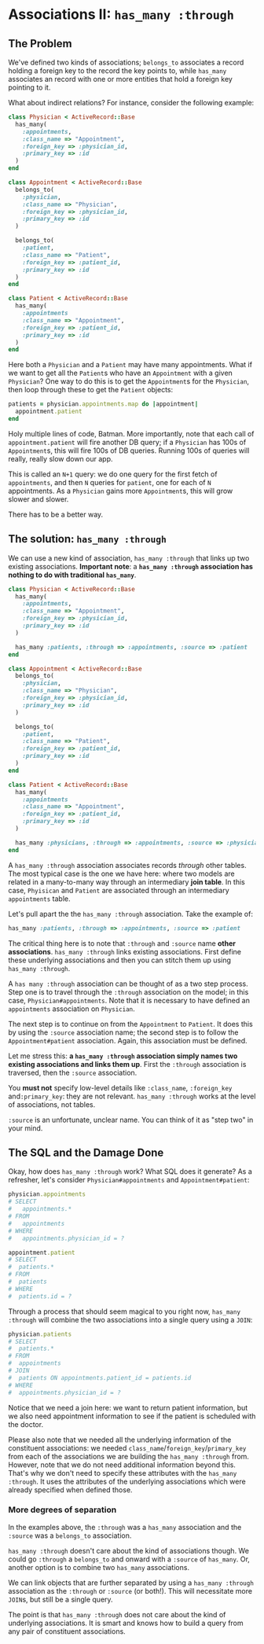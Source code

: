 # Associations II: `has_many :through`

## The Problem

We've defined two kinds of associations; `belongs_to` associates a
record holding a foreign key to the record the key points to, while
`has_many` associates an record with one or more entities that hold a
foreign key pointing to it.

What about indirect relations? For instance, consider the following
example:

```ruby
class Physician < ActiveRecord::Base
  has_many(
    :appointments,
    :class_name => "Appointment",
    :foreign_key => :physician_id,
    :primary_key => :id
  )
end

class Appointment < ActiveRecord::Base
  belongs_to(
    :physician,
    :class_name => "Physician",
    :foreign_key => :physician_id,
    :primary_key => :id
  )

  belongs_to(
    :patient,
    :class_name => "Patient",
    :foreign_key => :patient_id,
    :primary_key => :id
  )
end

class Patient < ActiveRecord::Base
  has_many(
    :appointments
    :class_name => "Appointment",
    :foreign_key => :patient_id,
    :primary_key => :id
  )
end
```

Here both a `Physician` and a `Patient` may have many
appointments. What if we want to get all the `Patient`s who have an
`Appointment` with a given `Physician`? One way to do this is to get
the `Appointment`s for the `Physician`, then loop through these to get
the `Patient` objects:

```ruby
patients = physician.appointments.map do |appointment|
  appointment.patient
end
```

Holy multiple lines of code, Batman. More importantly, note that each
call of `appointment.patient` will fire another DB query; if a
`Physician` has 100s of `Appointment`s, this will fire 100s of DB
queries. Running 100s of queries will really, really slow down our
app.

This is called an `N+1` query: we do one query for the first fetch of
`appointments`, and then `N` queries for `patient`, one for each of
`N` appointments. As a `Physician` gains more `Appointment`s, this
will grow slower and slower.

There has to be a better way.

## The solution: `has_many :through`

We can use a new kind of association, `has_many :through` that links
up two existing associations. **Important note**: a **`has_many
:through` association has nothing to do with traditional `has_many`**.

```ruby
class Physician < ActiveRecord::Base
  has_many(
    :appointments,
    :class_name => "Appointment",
    :foreign_key => :physician_id,
    :primary_key => :id
  )

  has_many :patients, :through => :appointments, :source => :patient
end

class Appointment < ActiveRecord::Base
  belongs_to(
    :physician,
    :class_name => "Physician",
    :foreign_key => :physician_id,
    :primary_key => :id
  )

  belongs_to(
    :patient,
    :class_name => "Patient",
    :foreign_key => :patient_id,
    :primary_key => :id
  )
end

class Patient < ActiveRecord::Base
  has_many(
    :appointments
    :class_name => "Appointment",
    :foreign_key => :patient_id,
    :primary_key => :id
  )

  has_many :physicians, :through => :appointments, :source => :physician
end
```

A `has_many :through` association associates records *through* other
tables. The most typical case is the one we have here: where two
models are related in a many-to-many way through an intermediary
**join table**. In this case, `Phyisican` and `Patient` are associated
through an intermediary `appointments` table.

Let's pull apart the the `has_many :through` association. Take the
example of:

```ruby
has_many :patients, :through => :appointments, :source => :patient
```

The critical thing here is to note that `:through` and `:source` name
**other associations**. `has_many :through` links existing
associations. First define these underlying associations and then you
can stitch them up using `has_many :through`.

A `has many :through` association can be thought of as a two step
process. Step one is to travel through the `:through` association on
the model; in this case, `Physician#appointments`. Note that it is
necessary to have defined an `appointments` association on
`Physician`.

The next step is to continue on from the `Appointment` to
`Patient`. It does this by using the `:source` association name; the
second step is to follow the `Appointment#patient` association. Again,
this association must be defined.

Let me stress this: **a `has_many :through` association simply names
two existing associations and links them up**. First the `:through`
association is traversed, then the `:source` association.

You **must not** specify low-level details like `:class_name`,
`:foreign_key` and`:primary_key`: they are not relevant. `has_many
:through` works at the level of associations, not tables.

`:source` is an unfortunate, unclear name. You can think of it as
"step two" in your mind.

## The SQL and the Damage Done

Okay, how does `has_many :through` work? What SQL does it generate? As
a refresher, let's consider `Physician#appointments` and
`Appointment#patient`:

```ruby
physician.appointments
# SELECT
#   appointments.*
# FROM
#   appointments
# WHERE
#   appointments.physician_id = ?

appointment.patient
# SELECT
#  patients.*
# FROM
#  patients
# WHERE
#  patients.id = ?
```

Through a process that should seem magical to you right now, `has_many
:through` will combine the two associations into a single query using
a `JOIN`:

```ruby
physician.patients
# SELECT
#  patients.*
# FROM
#  appointments
# JOIN
#  patients ON appointments.patient_id = patients.id
# WHERE
#  appointments.physician_id = ?
```

Notice that we need a join here: we want to return patient
information, but we also need appointment information to see if the
patient is scheduled with the doctor.

Please also note that we needed all the underlying information of the
constituent associations: we needed
`class_name`/`foreign_key`/`primary_key` from each of the associations
we are building the `has_many :through` from. However, note that we do
not need additional information beyond this. That's why we don't need
to specify these attributes with the `has_many :through`. It uses the
attributes of the underlying associations which were already specified
when defined those.

### More degrees of separation

In the examples above, the `:through` was a `has_many` association and
the `:source` was a `belongs_to` association.

`has_many :through` doesn't care about the kind of associations
though. We could go `:through` a `belongs_to` and onward with a
`:source` of `has_many`. Or, another option is to combine two
`has_many` associations.

We can link objects that are further separated by using a `has_many
:through` association as the `:through` or `:source` (or both!). This
will necessitate more `JOIN`s, but still be a single query.

The point is that `has_many :through` does not care about the kind of
underlying associations. It is smart and knows how to build a query
from any pair of constituent associations.
